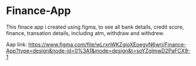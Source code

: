 # Finance-App
This finace app i created using figma, to see all bank details, credit score, finance, transation details, including atm, withdraw and withdrew. 

Aap link: https://www.figma.com/file/wLrxnWKZgioXEoegvN6wrj/Finance-App?type=design&node-id=0%3A1&mode=design&t=soYZglmwD2PaFCX9-1
